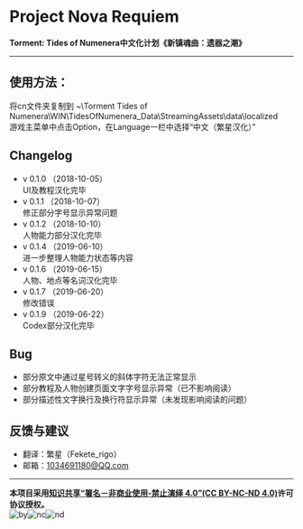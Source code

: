 # Project Nova Requiem
**Torment: Tides of Numenera中文化计划《新镇魂曲：遗器之潮》**
***

## 使用方法：

将cn文件夹复制到
~\Torment Tides of Numenera\WIN\TidesOfNumenera_Data\StreamingAssets\data\localized  
游戏主菜单中点击Option，在Language一栏中选择“中文（繁星汉化）”

## Changelog
* v 0.1.0 （2018-10-05）  
UI及教程汉化完毕
* v 0.1.1 （2018-10-07）  
修正部分字号显示异常问题
* v 0.1.2 （2018-10-10）  
人物能力部分汉化完毕
* v 0.1.4 （2019-06-10）  
进一步整理人物能力状态等内容
* v 0.1.6 （2019-06-15）  
人物、地点等名词汉化完毕
* v 0.1.7 （2019-06-20）  
修改错误
* v 0.1.9 （2019-06-22）  
Codex部分汉化完毕

## Bug
* 部分原文中通过星号转义的斜体字符无法正常显示
* 部分教程及人物创建页面文字字号显示异常（已不影响阅读）
* 部分描述性文字换行及换行符显示异常（未发现影响阅读的问题）

## 反馈与建议
* 翻译：繁星（Fekete_rigo）
* 邮箱：1034691180@QQ.com

***
**本项目采用[知识共享“署名－非商业使用-禁止演绎 4.0”(CC BY-NC-ND 4.0)](https://creativecommons.org/licenses/by-nc-nd/4.0/)许可协议授权。**  
![by](https://creativecommons.org/icons/by/standard.gif)![nc](https://creativecommons.org/icons/nc/standard.gif)![nd](https://creativecommons.org/icons/sa/standard.gif)
